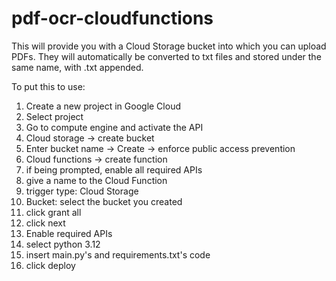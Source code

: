 # pdf-ocr-cloudfunctions
This will provide you with a Cloud Storage bucket into which you can upload PDFs. They will automatically be converted to txt files and stored under the same name, with .txt appended.

To put this to use:

1. Create a new project in Google Cloud
2. Select project
3. Go to compute engine and activate the API
4. Cloud storage -> create bucket
5. Enter bucket name -> Create -> enforce public access prevention
6. Cloud functions -> create function
7. if being prompted, enable all required APIs
8. give a name to the Cloud Function
9. trigger type: Cloud Storage
10. Bucket: select the bucket you created
11. click grant all
12. click next
13. Enable required APIs
14. select python 3.12
15. insert main.py's and requirements.txt's code
16. click deploy

